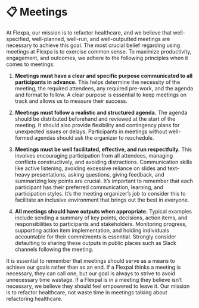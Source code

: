 # 📋 Meetings

At Flexpa, our mission is to refactor healthcare, and we believe that well-specified, well-planned, well-run, and well-outputted meetings are necessary to achieve this goal. The most crucial belief regarding using meetings at Flexpa is to exercise common sense. To maximize productivity, engagement, and outcomes, we adhere to the following principles when it comes to meetings:

1. **Meetings must have a clear and specific purpose communicated to all participants in advance.** This helps determine the necessity of the meeting, the required attendees, any required pre-work, and the agenda and format to follow. A clear purpose is essential to keep meetings on track and allows us to measure their success.
  
2. **Meetings must follow a realistic and structured agenda.** The agenda should be distributed beforehand and reviewed at the start of the meeting. It should also provide flexibility and contingency plans for unexpected issues or delays. Participants in meetings without well-formed agendas should ask the organizer to reschedule.

3. **Meetings must be well facilitated, effective, and run respectfully.** This involves encouraging participation from all attendees, managing conflicts constructively, and avoiding distractions. Communication skills like active listening, avoiding excessive reliance on slides and text-heavy presentations, asking questions, giving feedback, and summarizing key points are crucial. It’s important to remember that each participant has their preferred communication, learning, and participation styles. It’s the meeting organizer’s job to consider this to facilitate an inclusive environment that brings out the best in everyone.
   
4. **All meetings should have outputs when appropriate.** Typical examples include sending a summary of key points, decisions, action items, and responsibilities to participants and stakeholders. Monitoring progress, supporting action item implementation, and holding individuals accountable for their commitments is essential. Strongly consider defaulting to sharing these outputs in public places such as Slack channels following the meeting.

It is essential to remember that meetings should serve as a means to achieve our goals rather than as an end. If a Flexpal thinks a meeting is necessary, they can call one, but our goal is always to strive to avoid unnecessary time wastage. If a Flexpal is in a meeting they believe isn’t necessary, we believe they should feel empowered to leave it. Our mission is to refactor healthcare, not waste time in meetings talking about refactoring healthcare.
